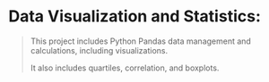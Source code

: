 # Data Visualization and Statistics:

> This project includes Python Pandas data management and calculations, including visualizations.
>
> It also includes quartiles, correlation, and boxplots.
